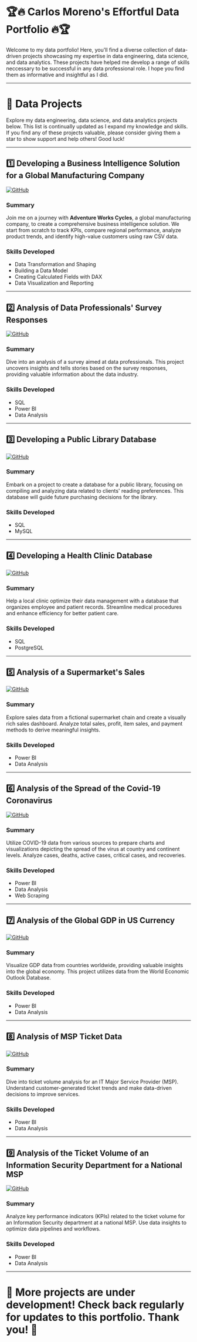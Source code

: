 # :trophy::fire: Carlos Moreno's Effortful Data Portfolio :fire::trophy:

Welcome to my data portfolio! Here, you'll find a diverse collection of data-driven projects showcasing my expertise in data engineering, data science, and data analytics. These projects have helped me develop a range of skills neccessary to be successful in any data professional role. I hope you find them as informative and insightful as I did.

---

# 📑 Data Projects

Explore my data engineering, data science, and data analytics projects below. This list is continually updated as I expand my knowledge and skills. If you find any of these projects valuable, please consider giving them a star to show support and help others! Good luck!

---

## :one: Developing a Business Intelligence Solution for a Global Manufacturing Company

[![GitHub](https://img.shields.io/badge/GitHub-View%20Project-181717?style=for-the-badge&logo=github)](https://github.com/CarlosOnDevOps/Big_Data_Projects/tree/main/Power_BI_Projects/AdventureWorks)

### Summary

Join me on a journey with **Adventure Works Cycles**, a global manufacturing company, to create a comprehensive business intelligence solution. We start from scratch to track KPIs, compare regional performance, analyze product trends, and identify high-value customers using raw CSV data.

### Skills Developed

- Data Transformation and Shaping
- Building a Data Model
- Creating Calculated Fields with DAX
- Data Visualization and Reporting

---

## :two: Analysis of Data Professionals' Survey Responses

[![GitHub](https://img.shields.io/badge/GitHub-View%20Project-181717?style=for-the-badge&logo=github)](https://github.com/CarlosOnDevOps/Big_Data_Projects/tree/main/Power_BI_Projects/01_Database_Professional_Survey)

### Summary

Dive into an analysis of a survey aimed at data professionals. This project uncovers insights and tells stories based on the survey responses, providing valuable information about the data industry.

### Skills Developed

- SQL
- Power BI
- Data Analysis

---

## :three: Developing a Public Library Database

[![GitHub](https://img.shields.io/badge/GitHub-View%20Project-181717?style=for-the-badge&logo=github)](https://github.com/CarlosOnDevOps/Big_Data_Projects/tree/main/SQL_Projects/Library_Management_System)

### Summary

Embark on a project to create a database for a public library, focusing on compiling and analyzing data related to clients' reading preferences. This database will guide future purchasing decisions for the library.

### Skills Developed

- SQL
- MySQL

---

## :four: Developing a Health Clinic Database

[![GitHub](https://img.shields.io/badge/GitHub-View%20Project-181717?style=for-the-badge&logo=github)](https://github.com/CarlosOnDevOps/Big_Data_Projects/tree/main/SQL_Projects/Hospital_Management_System)

### Summary

Help a local clinic optimize their data management with a database that organizes employee and patient records. Streamline medical procedures and enhance efficiency for better patient care.

### Skills Developed

- SQL
- PostgreSQL

---

## :five: Analysis of a Supermarket's Sales

[![GitHub](https://img.shields.io/badge/GitHub-View%20Project-181717?style=for-the-badge&logo=github)](https://github.com/CarlosOnDevOps/Big_Data_Projects/tree/main/Power_BI_Projects/02_Sales_Dashboard)

### Summary

Explore sales data from a fictional supermarket chain and create a visually rich sales dashboard. Analyze total sales, profit, item sales, and payment methods to derive meaningful insights.

### Skills Developed

- Power BI
- Data Analysis

---

## :six: Analysis of the Spread of the Covid-19 Coronavirus

[![GitHub](https://img.shields.io/badge/GitHub-View%20Project-181717?style=for-the-badge&logo=github)](https://github.com/CarlosOnDevOps/Big_Data_Projects/tree/main/Power_BI_Projects/Coronavirus_Analysis)

### Summary

Utilize COVID-19 data from various sources to prepare charts and visualizations depicting the spread of the virus at country and continent levels. Analyze cases, deaths, active cases, critical cases, and recoveries.

### Skills Developed

- Power BI
- Data Analysis
- Web Scraping

---

## :seven: Analysis of the Global GDP in US Currency

[![GitHub](https://img.shields.io/badge/GitHub-View%20Project-181717?style=for-the-badge&logo=github)](https://github.com/CarlosOnDevOps/Big_Data_Projects/tree/main/Power_BI_Projects/Global_GDP)

### Summary

Visualize GDP data from countries worldwide, providing valuable insights into the global economy. This project utilizes data from the World Economic Outlook Database.

### Skills Developed

- Power BI
- Data Analysis

---

## :eight: Analysis of MSP Ticket Data

[![GitHub](https://img.shields.io/badge/GitHub-View%20Project-181717?style=for-the-badge&logo=github)](https://github.com/CarlosOnDevOps/Big_Data_Projects/tree/main/Power_BI_Projects/MSP_Ticket_Analysis)

### Summary

Dive into ticket volume analysis for an IT Major Service Provider (MSP). Understand customer-generated ticket trends and make data-driven decisions to improve services.

### Skills Developed

- Power BI
- Data Analysis

---

## :nine: Analysis of the Ticket Volume of an Information Security Department for a National MSP

[![GitHub](https://img.shields.io/badge/GitHub-View%20Project-181717?style=for-the-badge&logo=github)](https://github.com/CarlosOnDevOps/Big_Data_Projects/tree/main/Power_BI_Projects/InfoSec_Department_Stats)

### Summary

Analyze key performance indicators (KPIs) related to the ticket volume for an Information Security department at a national MSP. Use data insights to optimize data pipelines and workflows.

### Skills Developed

- Power BI
- Data Analysis

---

# :construction: More projects are under development! Check back regularly for updates to this portfolio. Thank you! :construction:


